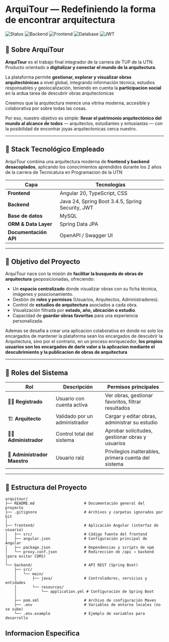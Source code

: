 # ArquiTour — Redefiniendo la forma de encontrar arquitectura  

![Status](https://img.shields.io/badge/status-en%20desarrollo-yellow)
![Backend](https://img.shields.io/badge/backend-Spring%20Boot-6DB33F)
![Frontend](https://img.shields.io/badge/frontend-Angular-DD0031)
![Database](https://img.shields.io/badge/database-MySQL-4479A1)
![JWT](https://img.shields.io/badge/security-JWT-orange)


## 🚀 Sobre ArquiTour

**ArquiTour** es el trabajo final integrador de la carrera de TUP de la UTN. Producto orientado a **digitalizar y conectar el mundo de la arquitectura**.  

La plataforma permite **gestionar, explorar y visualizar obras arquitectónicas** a nivel global, integrando información técnica, estudios responsables y geolocalización, teniendo en cuenta la **participacion social** en la ardua tarea de descubrir obras arquitectonicas

Creemos que la arquitectura merece una vitrina moderna, accesible y colaborativa por sobre todas las cosas.

Por eso, nuestro objetivo es simple: **llevar el patrimonio arquitectónico del mundo al alcance de todos** — arquitectos, estudiantes y entusiastas — con la posibilidad de encontrar joyas arquitectonicas cerca nuestro.

---

## 🧩 Stack Tecnológico Empleado

ArquiTour combina una arquitectura moderna de **frontend y backend desacoplados**, aplicando los conocimientos aprendidos durante los 2 años de la carrera de Tecnicatura en Programacion de la UTN

| Capa | Tecnologías |
|------|--------------|
| **Frontend** | Angular 20, TypeScript, CSS |
| **Backend** | Java 24, Spring Boot 3.4.5, Spring Security, JWT |
| **Base de datos** | MySQL |
| **ORM & Data Layer** | Spring Data JPA |
| **Documentación API** | OpenAPI / Swagger UI |

---

## 🎯 Objetivo del Proyecto

ArquiTour nace con la misión de **facilitar la busqueda de obras de arquitectura** geoposicionadas, ofreciendo:
- Un **espacio centralizado** donde visualizar obras con su ficha técnica, imágenes y posicionamiento.
- Gestión de **roles y permisos** (Usuarios, Arquitectos, Administradores).
- Control de **estudios de arquitectura** asociados a cada obra.
- Visualización filtrada por **estado, año, ubicación o estudio**.
- Capacidad de **guardar obras favoritas** para una experiencia personalizada.

Ademas se desafia a crear una aplicacion colaborativa en donde no solo los encargados de mantener la plataforma sean los encargados de descubrir la Arquitectura, sino por el contrario, en un proceso enriquecedor, **los propios usuarios son los encargados de darle valor a la aplicacion mediante el descubrimiento y la publicacion de obras de arquitectura**

---

## 👥 Roles del Sistema

| Rol | Descripción | Permisos principales |
|------|--------------|----------------------|
| 🧍‍♀️ **Registrado** | Usuario con cuenta activa | Ver obras, gestionar favoritos, filtrar resultados |
| 🏗️ **Arquitecto** | Validado por un administrador | Cargar y editar obras, administrar su estudio |
| 🧑‍💼 **Administrador** | Control total del sistema | Aprobar solicitudes, gestionar obras y usuarios |
| 👑 **Administrador Maestro** | Usuario raíz | Privilegios inalterables, primera cuenta del sistema |

---

## 📂 Estructura del Proyecto

```plaintext
arquitour/
├── README.md                      # Documentación general del proyecto
├── .gitignore                     # Archivos y carpetas ignorados por Git
│
├── frontend/                      # Aplicación Angular (interfaz de usuario)
│   ├── src/                       # Código fuente del frontend
│   ├── angular.json               # Configuración principal de Angular
│   ├── package.json               # Dependencias y scripts de npm
│   └── proxy.conf.json            # Redirección de /api → backend (para evitar CORS)
│
└── backend/                       # API REST (Spring Boot)
    ├── src/
    │   └── main/
    │       ├── java/              # Controladores, servicios y entidades
    │       └── resources/
    │           └── application.yml # Configuración de Spring Boot
    │
    ├── pom.xml                    # Archivo de configuración Maven
    ├── .env                       # Variables de entorno locales (no se sube)
    └── .env.example               # Ejemplo de variables para desarrollo
```

## Informacion Especifica